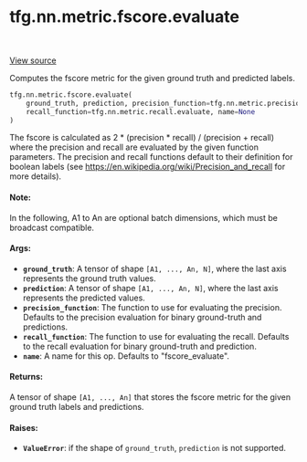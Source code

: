 <div itemscope itemtype="http://developers.google.com/ReferenceObject">
<meta itemprop="name" content="tfg.nn.metric.fscore.evaluate" />
<meta itemprop="path" content="Stable" />
</div>

# tfg.nn.metric.fscore.evaluate

<!-- Insert buttons and diff -->

<table class="tfo-notebook-buttons tfo-api" align="left">
</table>

<a target="_blank" href="https://github.com/tensorflow/graphics/blob/master/tensorflow_graphics/nn/metric/fscore.py">View source</a>



Computes the fscore metric for the given ground truth and predicted labels.

```python
tfg.nn.metric.fscore.evaluate(
    ground_truth, prediction, precision_function=tfg.nn.metric.precision.evaluate,
    recall_function=tfg.nn.metric.recall.evaluate, name=None
)
```



<!-- Placeholder for "Used in" -->

The fscore is calculated as 2 * (precision * recall) / (precision + recall)
where the precision and recall are evaluated by the given function parameters.
The precision and recall functions default to their definition for boolean
labels (see https://en.wikipedia.org/wiki/Precision_and_recall for more
details).

#### Note:

In the following, A1 to An are optional batch dimensions, which must be
broadcast compatible.



#### Args:


* <b>`ground_truth`</b>: A tensor of shape `[A1, ..., An, N]`, where the last axis
  represents the ground truth values.
* <b>`prediction`</b>: A tensor of shape `[A1, ..., An, N]`, where the last axis
  represents the predicted values.
* <b>`precision_function`</b>: The function to use for evaluating the precision.
  Defaults to the precision evaluation for binary ground-truth and
  predictions.
* <b>`recall_function`</b>: The function to use for evaluating the recall. Defaults to
  the recall evaluation for binary ground-truth and prediction.
* <b>`name`</b>: A name for this op. Defaults to "fscore_evaluate".


#### Returns:

A tensor of shape `[A1, ..., An]` that stores the fscore metric for the
given ground truth labels and predictions.



#### Raises:


* <b>`ValueError`</b>: if the shape of `ground_truth`, `prediction` is
not supported.